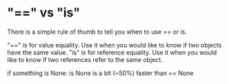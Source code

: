 # "==" vs "is"

There is a simple rule of thumb to tell you when to use == or is.

"==" is for value equality. Use it when you would like to know if two objects have the same value.
"is" is for reference equality. Use it when you would like to know if two references refer to the same object.

if something is None:
is None is a bit (~50%) faster than == None 
